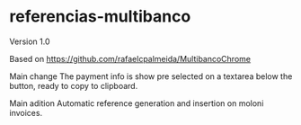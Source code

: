 # referencias-multibanco

Version 1.0

Based on https://github.com/rafaelcpalmeida/MultibancoChrome

Main change
The payment info is show pre selected on a textarea below the button, ready to copy to clipboard.

Main adition
Automatic reference generation and insertion on moloni invoices.
